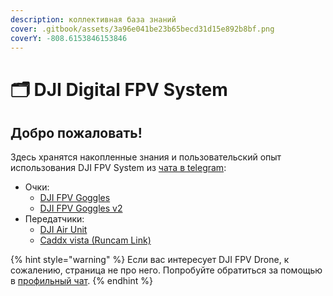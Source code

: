 ```yaml
---
description: коллективная база знаний
cover: .gitbook/assets/3a96e041be23b65becd31d15e892b8bf.png
coverY: -808.6153846153846
---
```


# 🗂 DJI Digital FPV System

## Добро пожаловать!

Здесь хранятся накопленные знания и пользовательский опыт использования DJI FPV System из [чата в telegram](https://t.me/djifpvrus):

* Очки:
  * [DJI FPV Goggles](system/goggles.md#dji-fpv-goggles-v1)
  * [DJI FPV Goggles v2](system/goggles.md#dji-fpv-goggles-v2)
* Передатчики:
  * [DJI Air Unit](system/vtx.md#air-unit)
  * [Caddx vista (Runcam Link)](system/vtx.md#caddx-vista-runcam-link)

{% hint style="warning" %}
Если вас интересует DJI FPV Drone, к сожалению, страница не про него. Попробуйте обратиться за помощью в [профильный чат](https://t.me/dji\_fpv\_avata).
{% endhint %}
